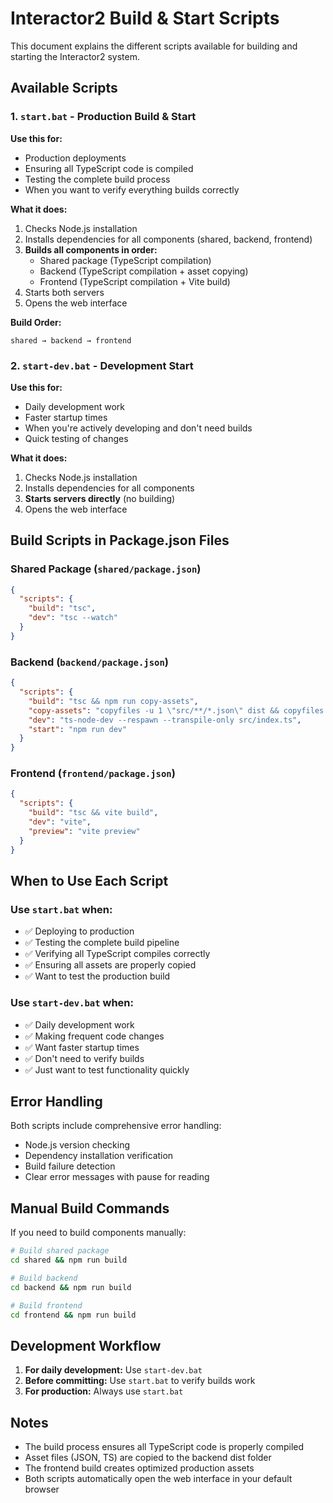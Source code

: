 # Interactor2 Build & Start Scripts

This document explains the different scripts available for building and starting the Interactor2 system.

## Available Scripts

### 1. `start.bat` - Production Build & Start
**Use this for:**
- Production deployments
- Ensuring all TypeScript code is compiled
- Testing the complete build process
- When you want to verify everything builds correctly

**What it does:**
1. Checks Node.js installation
2. Installs dependencies for all components (shared, backend, frontend)
3. **Builds all components in order:**
   - Shared package (TypeScript compilation)
   - Backend (TypeScript compilation + asset copying)
   - Frontend (TypeScript compilation + Vite build)
4. Starts both servers
5. Opens the web interface

**Build Order:**
```
shared → backend → frontend
```

### 2. `start-dev.bat` - Development Start
**Use this for:**
- Daily development work
- Faster startup times
- When you're actively developing and don't need builds
- Quick testing of changes

**What it does:**
1. Checks Node.js installation
2. Installs dependencies for all components
3. **Starts servers directly** (no building)
4. Opens the web interface

## Build Scripts in Package.json Files

### Shared Package (`shared/package.json`)
```json
{
  "scripts": {
    "build": "tsc",
    "dev": "tsc --watch"
  }
}
```

### Backend (`backend/package.json`)
```json
{
  "scripts": {
    "build": "tsc && npm run copy-assets",
    "copy-assets": "copyfiles -u 1 \"src/**/*.json\" dist && copyfiles -u 1 \"src/**/*.ts\" dist",
    "dev": "ts-node-dev --respawn --transpile-only src/index.ts",
    "start": "npm run dev"
  }
}
```

### Frontend (`frontend/package.json`)
```json
{
  "scripts": {
    "build": "tsc && vite build",
    "dev": "vite",
    "preview": "vite preview"
  }
}
```

## When to Use Each Script

### Use `start.bat` when:
- ✅ Deploying to production
- ✅ Testing the complete build pipeline
- ✅ Verifying all TypeScript compiles correctly
- ✅ Ensuring all assets are properly copied
- ✅ Want to test the production build

### Use `start-dev.bat` when:
- ✅ Daily development work
- ✅ Making frequent code changes
- ✅ Want faster startup times
- ✅ Don't need to verify builds
- ✅ Just want to test functionality quickly

## Error Handling

Both scripts include comprehensive error handling:
- Node.js version checking
- Dependency installation verification
- Build failure detection
- Clear error messages with pause for reading

## Manual Build Commands

If you need to build components manually:

```bash
# Build shared package
cd shared && npm run build

# Build backend
cd backend && npm run build

# Build frontend
cd frontend && npm run build
```

## Development Workflow

1. **For daily development:** Use `start-dev.bat`
2. **Before committing:** Use `start.bat` to verify builds work
3. **For production:** Always use `start.bat`

## Notes

- The build process ensures all TypeScript code is properly compiled
- Asset files (JSON, TS) are copied to the backend dist folder
- The frontend build creates optimized production assets
- Both scripts automatically open the web interface in your default browser 